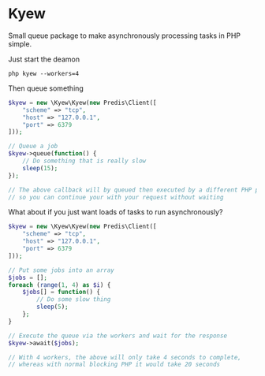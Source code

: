 # Kyew

Small queue package to make asynchronously processing tasks in PHP simple.

Just start the deamon

```
php kyew --workers=4
```

Then queue something

```php
$kyew = new \Kyew\Kyew(new Predis\Client([
    "scheme" => "tcp",
    "host" => "127.0.0.1",
    "port" => 6379
]));

// Queue a job
$kyew->queue(function() {
    // Do something that is really slow
    sleep(15);
});

// The above callback will by queued then executed by a different PHP process,
// so you can continue your with your request without waiting
```

What about if you just want loads of tasks to run asynchronously?

```php
$kyew = new \Kyew\Kyew(new Predis\Client([
    "scheme" => "tcp",
    "host" => "127.0.0.1",
    "port" => 6379
]));

// Put some jobs into an array
$jobs = [];
foreach (range(1, 4) as $i) {
    $jobs[] = function() {
        // Do some slow thing
        sleep(5);
    };
}

// Execute the queue via the workers and wait for the response
$kyew->await($jobs);

// With 4 workers, the above will only take 4 seconds to complete,
// whereas with normal blocking PHP it would take 20 seconds
```
